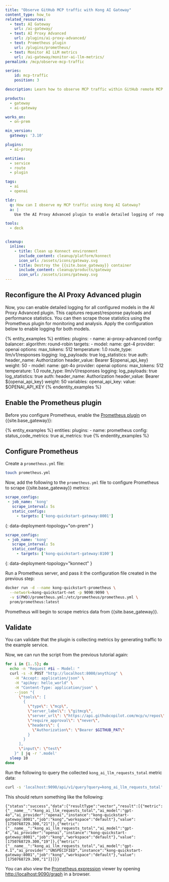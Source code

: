 ```yaml
---
title: "Observe GitHub MCP traffic with Kong AI Gateway"
content_type: how_to
related_resources:
  - text: AI Gateway
    url: /ai-gateway/
  - text: AI Proxy Advanced
    url: /plugins/ai-proxy-advanced/
  - text: Prometheus plugin
    url: /plugins/prometheus/
  - text: Monitor AI LLM metrics
    url: /ai-gateway/monitor-ai-llm-metrics/
permalink: /mcp/observe-mcp-traffic

series:
    id: mcp-traffic
    position: 3

description: Learn how to observe MCP traffic within GitHub remote MCP server with the AI Proxy Advanced and {{ site.base_gateway }} Prometheus plugin

products:
  - gateway
  - ai-gateway

works_on:
  - on-prem

min_version:
  gateway: '3.10'

plugins:
  - ai-proxy

entities:
  - service
  - route
  - plugin

tags:
  - ai
  - openai

tldr:
  q: How can I observe my MCP traffic using Kong AI Gateway?
  a: |
    Use the AI Proxy Advanced plugin to enable detailed logging of request payloads and statistics for all AI models. Then enable and configure the Prometheus plugin on Kong AI Gateway to scrape these metrics. This setup allows you to monitor MCP traffic in real time and analyze model usage and performance with Prometheus.

tools:
  - deck


cleanup:
  inline:
    - title: Clean up Konnect environment
      include_content: cleanup/platform/konnect
      icon_url: /assets/icons/gateway.svg
    - title: Destroy the {{site.base_gateway}} container
      include_content: cleanup/products/gateway
      icon_url: /assets/icons/gateway.svg
---
```


## Reconfigure the AI Proxy Advanced plugin

Now, you can enable detailed logging for all configured models in the AI Proxy Advanced plugin. This captures request/response payloads and performance statistics. You can then scrape those statistics using the Prometheus plugin for monitoring and analysis. Apply the configuration below to enable logging for both models.

{% entity_examples %}
entities:
  plugins:
    - name: ai-proxy-advanced
      config:
        balancer:
          algorithm: round-robin
        targets:
          - model:
              name: gpt-4
              provider: openai
              options:
                max_tokens: 512
                temperature: 1.0
            route_type: llm/v1/responses
            logging:
              log_payloads: true
              log_statistics: true
            auth:
              header_name: Authorization
              header_value: Bearer ${openai_api_key}
            weight: 50
          - model:
              name: gpt-4o
              provider: openai
              options:
                max_tokens: 512
                temperature: 1.0
            route_type: llm/v1/responses
            logging:
              log_payloads: true
              log_statistics: true
            auth:
              header_name: Authorization
              header_value: Bearer ${openai_api_key}
            weight: 50
variables:
  openai_api_key:
    value: $OPENAI_API_KEY
{% endentity_examples %}

## Enable the Prometheus plugin

Before you configure Prometheus, enable the [Prometheus plugin](/plugins/prometheus/) on {{site.base_gateway}}:

{% entity_examples %}
entities:
  plugins:
    - name: prometheus
      config:
        status_code_metrics: true
        ai_metrics: true
{% endentity_examples %}

## Configure Prometheus

Create a `prometheus.yml` file:

```sh
touch prometheus.yml
```

Now, add the following to the `prometheus.yml` file to configure Prometheus to scrape {{site.base_gateway}} metrics:

```yaml
scrape_configs:
 - job_name: 'kong'
   scrape_interval: 5s
   static_configs:
     - targets: ['kong-quickstart-gateway:8001']
```
{: data-deployment-topology="on-prem" }

```yaml
scrape_configs:
 - job_name: 'kong'
   scrape_interval: 5s
   static_configs:
     - targets: ['kong-quickstart-gateway:8100']
```
{: data-deployment-topology="konnect" }

Run a Prometheus server, and pass it the configuration file created in the previous step:

```sh
docker run -d --name kong-quickstart-prometheus \
  --network=kong-quickstart-net -p 9090:9090 \
  -v $(PWD)/prometheus.yml:/etc/prometheus/prometheus.yml \
  prom/prometheus:latest
```

Prometheus will begin to scrape metrics data from {{site.base_gateway}}.

## Validate

You can validate that the plugin is collecting metrics by generating traffic to the example service.

Now, we can run the script from the previous tutorial again:

```bash
for i in {1..5}; do
  echo -n "Request #$i — Model: "
  curl -s -X POST "http://localhost:8000/anything" \
    -H "Accept: application/json" \
    -H "apikey: hello_world" \
    -H "Content-Type: application/json" \
    --json "{
      \"tools\": [
        {
          \"type\": \"mcp\",
          \"server_label\": \"gitmcp\",
          \"server_url\": \"https://api.githubcopilot.com/mcp/x/repos\",
          \"require_approval\": \"never\",
          \"headers\": {
            \"Authorization\": \"Bearer $GITHUB_PAT\"
          }
        }
      ],
      \"input\": \"test\"
    }" | jq -r '.model'
  sleep 10
done
```


Run the following to query the collected `kong_ai_llm_requests_total` metric data:

```sh
curl -s 'localhost:9090/api/v1/query?query=kong_ai_llm_requests_total'
```

This should return something like the following:
```
{"status":"success","data":{"resultType":"vector","result":[{"metric":{"__name__":"kong_ai_llm_requests_total","ai_model":"gpt-4o","ai_provider":"openai","instance":"kong-quickstart-gateway:8001","job":"kong","workspace":"default"},"value":[1750768729.300,"21"]},{"metric":{"__name__":"kong_ai_llm_requests_total","ai_model":"gpt-4","ai_provider":"openai","instance":"kong-quickstart-gateway:8001","job":"kong","workspace":"default"},"value":[1750768729.300,"19"]},{"metric":{"__name__":"kong_ai_llm_requests_total","ai_model":"gpt-4.1","ai_provider":"UNSPECIFIED","instance":"kong-quickstart-gateway:8001","job":"kong","workspace":"default"},"value":[1750768729.300,"1"]}]}}
```

You can also view the [Prometheus expression](https://prometheus.io/docs/prometheus/latest/querying/basics/) viewer by opening [http://localhost:9090/graph](http://localhost:9090/graph) in a browser.